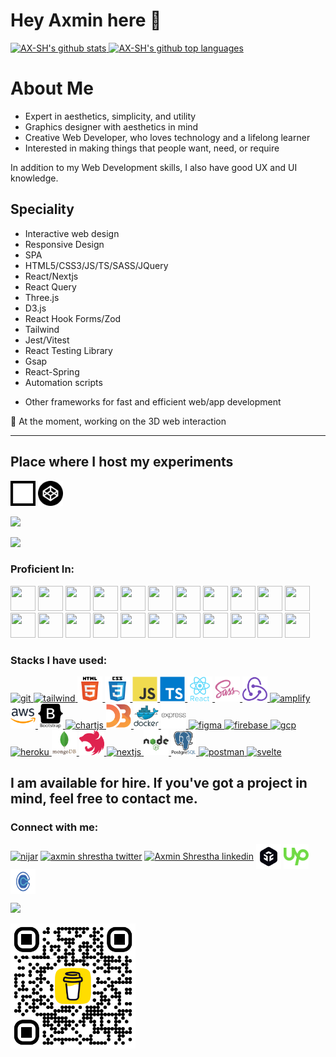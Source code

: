 # Hey Axmin here 👋 


<!-- - Software Engineer by trade -->
<!-- - Technoholic and a life long learner by nature -->
<!-- - Originally a software engineer, who loves technology and is a lifelong learner-->



<a href="https://github.com/ax-sh">
  <img height="180em" src="https://github-readme-stats.vercel.app/api?username=ax-sh&show_icons=true&theme=merko&count_private=true" alt="AX-SH's github stats" />
  <img height="180em" src="https://github-readme-stats.vercel.app/api/top-langs/?username=ax-sh&theme=merko&layout=compact" alt="AX-SH's github top languages" />
</a>

# About Me

- Expert in aesthetics, simplicity, and utility
- Graphics designer with aesthetics in mind
- Creative Web Developer, who loves technology and a lifelong learner
- Interested in making things that people want, need, or require

<!--
self taught
**ax-sh/ax-sh** is a ✨ _special_ ✨ repository because its `README.md` (this file) appears on your GitHub profile.
I've got experience with frameworks like React, TailwindCSS, Flask and few others that I enjoy.
Here are some ideas to get you started:
I like to work on interesting projects and solve problems people are facing, and have also created a few other projects on my github. 
- 🔭 I’m currently working on ...
- 🌱 I’m currently learning ...
- 👯 I’m looking to collaborate on ...
- 🤔 I’m looking for help with ...
- 💬 Ask me about ...
- 📫 How to reach me: ...
- 😄 Pronouns: ...
- ⚡ Fun fact: ....
-->

<!-- I am Full-Stack Developer with good knowledge and understanding of UI/UX  -->
In addition to my Web Development skills, I also have good UX and UI knowledge.

<!-- Specialty -->
## Speciality 

- Interactive web design
- Responsive Design
- SPA
- HTML5/CSS3/JS/TS/SASS/JQuery
- React/Nextjs <!--/Nestjs-->
- React Query
- Three.js
- D3.js
- React Hook Forms/Zod
- Tailwind
- Jest/Vitest
- React Testing Library
- Gsap
- React-Spring
- Automation scripts 



<!-- - NX -->
- Other frameworks for fast and efficient web/app development

<!-- Computer Vision
- Python
- OpenCV
- Pandas

 - FastAPI -->

<!--🌱 Aims to learn machine learning for computer vision activities -->

🔭 At the moment, working on the 3D web interaction

<!-- https://www.behance.net/axminshrestha -->
---

## Place where I host my experiments

 [<img src="/icons/codesandbox.svg"  width="40" height="40" />](https://codesandbox.io/u/ax-sh)
 [<img src="/icons/codepen.svg"  width="40" height="40" />](https://codepen.io/ax-sh/)

 
 ![](https://komarev.com/ghpvc/?username=ax-sh)
 
 ![](https://bit.ly/3i1g9F4)




<h3 align="left">Proficient In:</h3>
<p>
<img src="https://cdn.jsdelivr.net/gh/devicons/devicon/icons/react/react-original.svg"  width="40" height="40" />
<img src="https://cdn.jsdelivr.net/gh/devicons/devicon/icons/typescript/typescript-original.svg"   width="40" height="40" />
<img src="https://cdn.jsdelivr.net/gh/devicons/devicon/icons/threejs/threejs-original.svg"  width="40" height="40" />
<img src="https://cdn.jsdelivr.net/gh/devicons/devicon/icons/tailwindcss/tailwindcss-original-wordmark.svg"  width="40" height="40"/>
<img src="https://cdn.jsdelivr.net/gh/devicons/devicon/icons/sass/sass-original.svg"  width="40" height="40"/>    
<img src="https://cdn.jsdelivr.net/gh/devicons/devicon/icons/amazonwebservices/amazonwebservices-original.svg"  width="40" height="40"/>    
<img src="https://cdn.jsdelivr.net/gh/devicons/devicon/icons/apple/apple-original.svg"  width="40" height="40" />   
<img src="https://cdn.jsdelivr.net/gh/devicons/devicon/icons/bash/bash-original.svg"  width="40" height="40"/>   
<img src="https://cdn.jsdelivr.net/gh/devicons/devicon/icons/css3/css3-plain-wordmark.svg"  width="40" height="40"/>      
<img src="https://cdn.jsdelivr.net/gh/devicons/devicon/icons/git/git-original-wordmark.svg"  width="40" height="40"/>     
<img src="https://cdn.jsdelivr.net/gh/devicons/devicon/icons/graphql/graphql-plain-wordmark.svg"  width="40" height="40"/>       
<img src="https://cdn.jsdelivr.net/gh/devicons/devicon/icons/html5/html5-plain-wordmark.svg"  width="40" height="40"/>        
<img src="https://cdn.jsdelivr.net/gh/devicons/devicon/icons/jamstack/jamstack-original-wordmark.svg"  width="40" height="40"/>       
<img src="https://cdn.jsdelivr.net/gh/devicons/devicon/icons/javascript/javascript-original.svg"  width="40" height="40"/>
<img src="https://cdn.jsdelivr.net/gh/devicons/devicon/icons/jira/jira-original-wordmark.svg"  width="40" height="40"/>         
<img src="https://cdn.jsdelivr.net/gh/devicons/devicon/icons/jquery/jquery-original-wordmark.svg"  width="40" height="40"/>
<img src="https://cdn.jsdelivr.net/gh/devicons/devicon/icons/jupyter/jupyter-original-wordmark.svg"  width="40" height="40"/>
<img src="https://cdn.jsdelivr.net/gh/devicons/devicon/icons/socketio/socketio-original-wordmark.svg"  width="40" height="40"/>     
<img src="https://cdn.jsdelivr.net/gh/devicons/devicon/icons/sqlite/sqlite-plain-wordmark.svg"  width="40" height="40" />      
<img src="https://cdn.jsdelivr.net/gh/devicons/devicon/icons/storybook/storybook-original.svg"  width="40" height="40" />       
<img src="https://cdn.jsdelivr.net/gh/devicons/devicon/icons/yarn/yarn-original-wordmark.svg"  width="40" height="40" />   
<img src="https://cdn.jsdelivr.net/gh/devicons/devicon/icons/opencv/opencv-original-wordmark.svg"  width="40" height="40" />
</p>


<h3 align="left">Stacks I have used: </h3>
<p align="left"> <a href="https://git-scm.com/" target="_blank" rel="noreferrer"> <img src="https://www.vectorlogo.zone/logos/git-scm/git-scm-icon.svg" alt="git" width="40" height="40"/> </a> <a href="https://tailwindcss.com/" target="_blank" rel="noreferrer"> <img src="https://www.vectorlogo.zone/logos/tailwindcss/tailwindcss-icon.svg" alt="tailwind" width="40" height="40"/> </a> <a href="https://www.w3.org/html/" target="_blank" rel="noreferrer"> <img src="https://raw.githubusercontent.com/devicons/devicon/master/icons/html5/html5-original-wordmark.svg" alt="html5" width="40" height="40"/> </a> <a href="https://www.w3schools.com/css/" target="_blank" rel="noreferrer"> <img src="https://raw.githubusercontent.com/devicons/devicon/master/icons/css3/css3-original-wordmark.svg" alt="css3" width="40" height="40"/> </a> <a href="https://developer.mozilla.org/en-US/docs/Web/JavaScript" target="_blank" rel="noreferrer" > <img src="https://raw.githubusercontent.com/devicons/devicon/master/icons/javascript/javascript-original.svg" alt="javascript" width="40" height="40"/> </a> <a href="https://www.typescriptlang.org/" target="_blank" rel="noreferrer" > <img src="https://raw.githubusercontent.com/devicons/devicon/master/icons/typescript/typescript-original.svg" alt="typescript" width="40" height="40"/> </a> <a href="https://reactjs.org/" target="_blank" rel="noreferrer"> <img src="https://raw.githubusercontent.com/devicons/devicon/master/icons/react/react-original-wordmark.svg" alt="react" width="40" height="40"/> </a> <a href="https://sass-lang.com" target="_blank" rel="noreferrer"> <img src="https://raw.githubusercontent.com/devicons/devicon/master/icons/sass/sass-original.svg" alt="sass" width="40" height="40"/> </a> <a href="https://redux.js.org" target="_blank" rel="noreferrer"> <img src="https://raw.githubusercontent.com/devicons/devicon/master/icons/redux/redux-original.svg" alt="redux" width="40" height="40"/> </a> <a href="https://aws.amazon.com/amplify/" target="_blank" rel="noreferrer" > <img src="https://docs.amplify.aws/assets/logo-dark.svg" alt="amplify" width="40" height="40"/> </a> <a href="https://aws.amazon.com" target="_blank" rel="noreferrer"> <img src="https://raw.githubusercontent.com/devicons/devicon/master/icons/amazonwebservices/amazonwebservices-original-wordmark.svg" alt="aws" width="40" height="40"/> </a> <a href="https://getbootstrap.com" target="_blank" rel="noreferrer"> <img src="https://raw.githubusercontent.com/devicons/devicon/master/icons/bootstrap/bootstrap-plain-wordmark.svg" alt="bootstrap" width="40" height="40"/> </a> <a href="https://www.chartjs.org" target="_blank" rel="noreferrer"> <img src="https://www.chartjs.org/media/logo-title.svg" alt="chartjs" width="40" height="40"/> </a> <a href="https://d3js.org/" target="_blank" rel="noreferrer"> <img src="https://raw.githubusercontent.com/devicons/devicon/master/icons/d3js/d3js-original.svg" alt="d3js" width="40" height="40"/> </a> <a href="https://www.docker.com/" target="_blank" rel="noreferrer"> <img src="https://raw.githubusercontent.com/devicons/devicon/master/icons/docker/docker-original-wordmark.svg" alt="docker" width="40" height="40"/> </a> <a href="https://expressjs.com" target="_blank" rel="noreferrer"> <img src="https://raw.githubusercontent.com/devicons/devicon/master/icons/express/express-original-wordmark.svg" alt="express" width="40" height="40"/> </a> <a href="https://www.figma.com/" target="_blank" rel="noreferrer"> <img src="https://www.vectorlogo.zone/logos/figma/figma-icon.svg" alt="figma" width="40" height="40"/> </a> <a href="https://firebase.google.com/" target="_blank" rel="noreferrer"> <img src="https://www.vectorlogo.zone/logos/firebase/firebase-icon.svg" alt="firebase" width="40" height="40"/> </a> <a href="https://cloud.google.com" target="_blank" rel="noreferrer"> <img src="https://www.vectorlogo.zone/logos/google_cloud/google_cloud-icon.svg" alt="gcp" width="40" height="40"/> </a> <a href="https://heroku.com" target="_blank" rel="noreferrer"> <img src="https://www.vectorlogo.zone/logos/heroku/heroku-icon.svg" alt="heroku" width="40" height="40"/> </a> <a href="https://www.mongodb.com/" target="_blank" rel="noreferrer"> <img src="https://raw.githubusercontent.com/devicons/devicon/master/icons/mongodb/mongodb-original-wordmark.svg" alt="mongodb" width="40" height="40"/> </a> <a href="https://nestjs.com/" target="_blank" rel="noreferrer"> <img src="https://raw.githubusercontent.com/devicons/devicon/master/icons/nestjs/nestjs-plain.svg" alt="nestjs" width="40" height="40"/> </a> <a href="https://nextjs.org/" target="_blank" rel="noreferrer"> <img src="https://cdn.worldvectorlogo.com/logos/nextjs-2.svg" alt="nextjs" width="40" height="40"/> </a> <a href="https://nodejs.org" target="_blank" rel="noreferrer"> <img src="https://raw.githubusercontent.com/devicons/devicon/master/icons/nodejs/nodejs-original-wordmark.svg" alt="nodejs" width="40" height="40"/> </a> <a href="https://www.postgresql.org" target="_blank" rel="noreferrer"> <img src="https://raw.githubusercontent.com/devicons/devicon/master/icons/postgresql/postgresql-original-wordmark.svg" alt="postgresql" width="40" height="40"/> </a> <a href="https://postman.com" target="_blank" rel="noreferrer"> <img src="https://www.vectorlogo.zone/logos/getpostman/getpostman-icon.svg" alt="postman" width="40" height="40"/> </a> <a href="https://svelte.dev" target="_blank" rel="noreferrer"> <img src="https://upload.wikimedia.org/wikipedia/commons/1/1b/Svelte_Logo.svg" alt="svelte" width="40" height="40"/> </a> </p>
 
 ## I am available for hire. If you've got a project in mind, feel free to contact me. 
 
<h3 align="left">Connect with me:</h3>
  <p align="left">
  <a href="https://dev.to/axsh" target="blank"><img align="center" src="https://raw.githubusercontent.com/rahuldkjain/github-profile-readme-generator/master/src/images/icons/Social/devto.svg" alt="nijar" height="30" width="40" /></a>
  <a href="https://twitter.com/ax___sh" target="blank"><img align="center" src="https://raw.githubusercontent.com/rahuldkjain/github-profile-readme-generator/master/src/images/icons/Social/twitter.svg" alt="axmin shrestha twitter" height="30" width="40" /></a>
  <a href="https://linkedin.com/in/axmin/" target="blank"><img align="center" src="https://raw.githubusercontent.com/rahuldkjain/github-profile-readme-generator/master/src/images/icons/Social/linked-in-alt.svg" alt="Axmin Shrestha linkedin" height="30" width="40" /></a>
  <a href="https://app.uxcel.com/ux/axmin" target="blank"><img align="center" src="/icons/uxcel.png" alt="Axmin Shrestha uxcel" height="40" width="40" /></a>
  <a href="https://www.upwork.com/freelancers/~01d68212e5c7f238fd" target="blank"><img align="center" src="/icons/upwork-color.svg" alt="Axmin Shrestha upwork" height="40" width="40" /></a>
  <a href="https://calendly.com/ax-sh" target="blank"> <img align="center" src="/icons/Calendly.svg" alt="Axmin Shrestha Calendly" height="40" width="40" /></a>
</p>

<a href="https://www.buymeacoffee.com/axsh"><img src="https://img.buymeacoffee.com/button-api/?text=Buy me a coffee&emoji=&slug=axsh&button_colour=BD5FFF&font_colour=ffffff&font_family=Lato&outline_colour=000000&coffee_colour=FFDD00" /></a>


  <a href="[https://linkedin.com/in/axmin/](https://www.buymeacoffee.com/axsh)" target="blank"><img align="center" src="/icons/ax-sh_qr.png" alt="Axmin Shrestha linkedin" height="200" width="200" />
